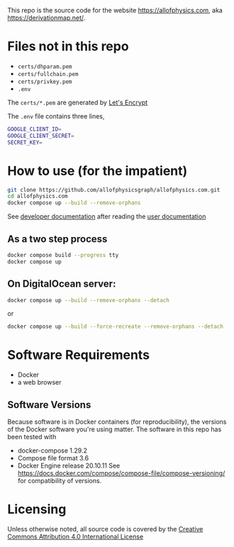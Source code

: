 
This repo is the source code for the website <https://allofphysics.com>, aka <https://derivationmap.net/>.


# Files not in this repo
 * `certs/dhparam.pem`
 * `certs/fullchain.pem`
 * `certs/privkey.pem`
 * `.env`

The `certs/*.pem` are generated by [Let's Encrypt](https://letsencrypt.org/)

The `.env` file contains three lines,
```bash
GOOGLE_CLIENT_ID=
GOOGLE_CLIENT_SECRET=
SECRET_KEY=
```

# How to use (for the impatient)

```bash
git clone https://github.com/allofphysicsgraph/allofphysics.com.git
cd allofphysics.com
docker compose up --build --remove-orphans
```

See [developer documentation](https://derivationmap.net/developer_documentation?referrer=github_README) after reading the [user documentation](https://derivationmap.net/user_documentation)


## As a two step process
```bash
docker compose build --progress tty
docker compose up
```
## On DigitalOcean server:

```bash
docker compose up --build --remove-orphans --detach
```
or
```bash
docker compose up --build --force-recreate --remove-orphans --detach
```

# Software Requirements

* Docker
* a web browser

## Software Versions

Because software is in Docker containers (for reproducibility), the versions of the Docker software you're using matter. The
software in this repo has been tested with
* docker-compose 1.29.2
* Compose file format 3.6
* Docker Engine release 20.10.11
See <https://docs.docker.com/compose/compose-file/compose-versioning/> for compatibility of versions.


# Licensing

Unless otherwise noted, all source code is covered by the [Creative Commons Attribution 4.0 International License](http://creativecommons.org/licenses/by/4.0/)
